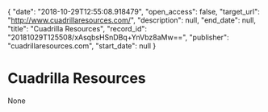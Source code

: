 {
  "date": "2018-10-29T12:55:08.918479", 
  "open_access": false, 
  "target_url": "http://www.cuadrillaresources.com/", 
  "description": null, 
  "end_date": null, 
  "title": "Cuadrilla Resources", 
  "record_id": "20181029T125508/xAsqbsHSnDBq+YnVbz8aMw==", 
  "publisher": "cuadrillaresources.com", 
  "start_date": null
}

# Cuadrilla Resources

None